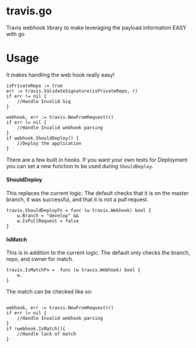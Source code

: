 # travis.go
Travis webhook library to make leveraging the payload information EASY with go

# Usage #

It makes handling the web hook really easy!

```golang
isPrivateRepo := true
err := travis.ValidateSignature(isPrivateRepo, r)
if err != nil {
    //Handle Invalid Sig
}

webhook, err := travis.NewFromRequest(r)
if err != nil {
    //Handle Invalid webhook parsing
}
if webhook.ShouldDeploy() {
    //Deploy the application
}

```

There are a few built in hooks. If you want your own tests for Deployment you can set a new function to be used during `ShouldDeploy`.


#### ShouldDeploy ####

This replaces the current logic. The default checks that it is on the master branch, it was successful, and that it is not a pull request.

```golang
travis.ShouldDeployFn = func (w travis.Webhook) bool {
    w.Branch = "develop" &&
    w.IsPullRequest = false
}
```

#### IsMatch ####

This is in addition to the current logic. The default only checks the branch, repo, and owner for match.

```golang
travis.IsMatchFn =  func (w travis.Webhook) bool {
    w.
}
```

The match can be checked like so:

```golang

webhook, err := travis.NewFromRequest(r)
if err != nil {
    //Handle Invalid webhook parsing
}
if !webhook.IsMatch(){
    //Handle lack of match
}

```